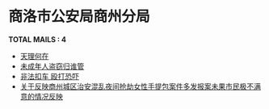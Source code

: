 # 商洛市公安局商州分局
__TOTAL MAILS : 4__
- [天理何在](../../categories/mails/4863.md)
- [未成年人盗窃归谁管](../../categories/mails/4855.md)
- [非法扣车 殴打恐吓](../../categories/mails/4782.md)
- [关于反映商州城区治安混乱夜间抢劫女性手提包案件多发报案未果市民极不满意的情况反映](../../categories/mails/3429.md)